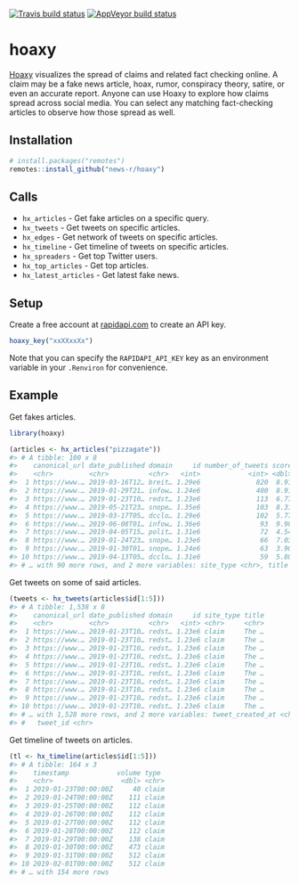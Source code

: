 <!-- README.md is generated from README.Rmd. Please edit that file -->



<!-- badges: start -->
[![Travis build status](https://travis-ci.org/news-r/hoaxy.svg?branch=master)](https://travis-ci.org/news-r/hoaxy)
[![AppVeyor build status](https://ci.appveyor.com/api/projects/status/github/news-r/hoaxy?branch=master&svg=true)](https://ci.appveyor.com/project/news-r/hoaxy)
<!-- badges: end -->

# hoaxy

[Hoaxy](https://rapidapi.com/truthy/api/hoaxy) visualizes the spread of claims and related fact checking online. A claim may be a fake news article, hoax, rumor, conspiracy theory, satire, or even an accurate report. Anyone can use Hoaxy to explore how claims spread across social media. You can select any matching fact-checking articles to observe how those spread as well.

## Installation

``` r
# install.packages("remotes")
remotes::install_github("news-r/hoaxy")
```

## Calls

- `hx_articles` - Get fake articles on a specific query. 
- `hx_tweets` - Get tweets on specific articles.
- `hx_edges` - Get network of tweets on specific articles.
- `hx_timeline` - Get timeline of tweets on specific articles.
- `hx_spreaders` - Get top Twitter users.
- `hx_top_articles` - Get top articles.
- `hx_latest_articles` - Get latest fake news.

## Setup

Create a free account at [rapidapi.com](https://rapidapi.com/truthy/api/hoaxy) to create an API key.

```r
hoaxy_key("xxXXxxXx")
```

Note that you can specify the `RAPIDAPI_API_KEY` key as an environment variable in your `.Renviron` for convenience.

## Example

Get fakes articles.


```r
library(hoaxy)

(articles <- hx_articles("pizzagate"))
#> # A tibble: 100 x 8
#>    canonical_url date_published domain     id number_of_tweets score
#>    <chr>         <chr>          <chr>   <int>            <int> <dbl>
#>  1 https://www.… 2019-03-16T12… breit… 1.29e6              820  8.91
#>  2 https://www.… 2019-01-29T21… infow… 1.24e6              400  8.91
#>  3 https://www.… 2019-01-23T10… redst… 1.23e6              113  6.77
#>  4 https://www.… 2019-05-21T23… snope… 1.35e6              103  8.31
#>  5 https://www.… 2019-03-17T05… dcclo… 1.29e6              102  5.77
#>  6 https://www.… 2019-06-08T01… infow… 1.36e6               93  9.98
#>  7 https://www.… 2019-04-05T15… polit… 1.31e6               72  4.54
#>  8 https://www.… 2019-01-24T23… snope… 1.23e6               66  7.03
#>  9 https://www.… 2019-01-30T01… snope… 1.24e6               63  3.90
#> 10 https://www.… 2019-04-13T05… dcclo… 1.31e6               59  5.80
#> # … with 90 more rows, and 2 more variables: site_type <chr>, title <chr>
```

Get tweets on some of said articles.


```r
(tweets <- hx_tweets(articles$id[1:5]))
#> # A tibble: 1,538 x 8
#>    canonical_url date_published domain     id site_type title
#>    <chr>         <chr>          <chr>   <int> <chr>     <chr>
#>  1 https://www.… 2019-01-23T10… redst… 1.23e6 claim     The …
#>  2 https://www.… 2019-01-23T10… redst… 1.23e6 claim     The …
#>  3 https://www.… 2019-01-23T10… redst… 1.23e6 claim     The …
#>  4 https://www.… 2019-01-23T10… redst… 1.23e6 claim     The …
#>  5 https://www.… 2019-01-23T10… redst… 1.23e6 claim     The …
#>  6 https://www.… 2019-01-23T10… redst… 1.23e6 claim     The …
#>  7 https://www.… 2019-01-23T10… redst… 1.23e6 claim     The …
#>  8 https://www.… 2019-01-23T10… redst… 1.23e6 claim     The …
#>  9 https://www.… 2019-01-23T10… redst… 1.23e6 claim     The …
#> 10 https://www.… 2019-01-23T10… redst… 1.23e6 claim     The …
#> # … with 1,528 more rows, and 2 more variables: tweet_created_at <chr>,
#> #   tweet_id <chr>
```

Get timeline of tweets on articles.


```r
(tl <- hx_timeline(articles$id[1:5]))
#> # A tibble: 164 x 3
#>    timestamp            volume type 
#>    <chr>                 <dbl> <chr>
#>  1 2019-01-23T00:00:00Z     40 claim
#>  2 2019-01-24T00:00:00Z    111 claim
#>  3 2019-01-25T00:00:00Z    112 claim
#>  4 2019-01-26T00:00:00Z    112 claim
#>  5 2019-01-27T00:00:00Z    112 claim
#>  6 2019-01-28T00:00:00Z    112 claim
#>  7 2019-01-29T00:00:00Z    138 claim
#>  8 2019-01-30T00:00:00Z    473 claim
#>  9 2019-01-31T00:00:00Z    512 claim
#> 10 2019-02-01T00:00:00Z    512 claim
#> # … with 154 more rows
```
